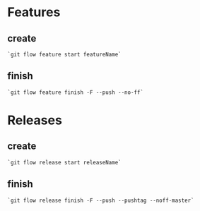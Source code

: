# Features

## create
    `git flow feature start featureName`

## finish
    `git flow feature finish -F --push --no-ff`

# Releases
## create
    `git flow release start releaseName`
## finish
    `git flow release finish -F --push --pushtag --noff-master`